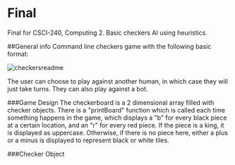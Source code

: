 # Final
Final for CSCI-240, Computing 2. Basic checkers AI using heuristics.

##General info
Command line checkers game with the following basic format:

![checkersreadme](https://cloud.githubusercontent.com/assets/22689666/21791777/4a83b992-d6b3-11e6-858b-4cbd7fa64449.png)

The user can choose to play against another human, in which case they will just take turns. They can also play against a bot.

###Game Design
The checkerboard is a 2 dimensional array filled with checker objects. There is a "printBoard" function which is called each time something happens in the game, which displays a "b" for every black piece at a certain location, and an "r" for every red piece. If the piece is a king, it is displayed as uppercase. Otherwise, if there is no piece here, either a plus or a minus is displayed to represent black or white tiles.



###Checker Object
